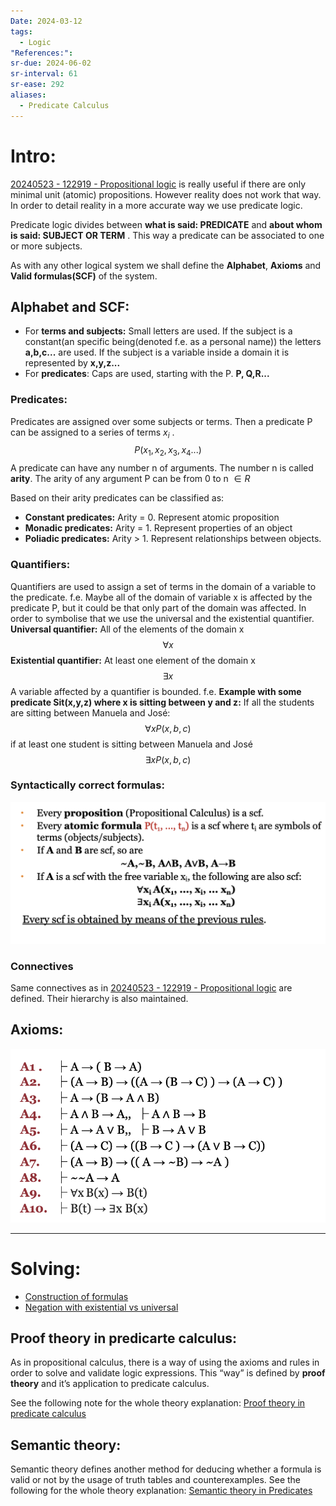 ```yaml
---
Date: 2024-03-12
tags:
  - Logic
"References:": 
sr-due: 2024-06-02
sr-interval: 61
sr-ease: 292
aliases:
  - Predicate Calculus
---
```


# Intro: 
[20240523 - 122919 - Propositional logic](20240523%20-%20122919%20-%20Propositional%20logic.md) is really useful if there are only minimal unit (atomic) propositions. However reality does not work that way. In order to detail reality in a more accurate way we use predicate logic. 

Predicate logic divides between **what is said: PREDICATE** and **about whom is said: SUBJECT OR TERM** . This way a predicate can be associated to one or more subjects.

As with any other logical system we shall define the **Alphabet**, **Axioms** and **Valid formulas(SCF)** of the system. 
## Alphabet and SCF: 
+ For **terms and subjects:** Small letters are used. If the subject is a constant(an specific being(denoted f.e. as a personal name)) the letters **a,b,c...** are used. If the subject is a variable inside a domain it is represented by **x,y,z...**
+ For **predicates**: Caps are used, starting with the P. **P, Q,R...**
### Predicates:
Predicates are assigned over some subjects or terms. Then a predicate P can be assigned to a series of terms $x_i$ .  
$$
 P(x_1, x_2,x_3,x_4...)
$$
A predicate can have any number n of arguments. The number n is called **arity**. The arity of any argument P can be from 0 to n $\in R$

Based on their arity predicates can be classified as: 
+ **Constant predicates:** Arity = 0. Represent atomic proposition
+ **Monadic predicates:** Arity = 1. Represent properties of an object
+ **Poliadic predicates:** Arity > 1. Represent relationships between objects.
### Quantifiers:
Quantifiers are used to assign a set of terms in the domain of a variable to the predicate. 
	f.e. Maybe all of the domain of variable x is affected by the predicate P, but it could be that only part of the domain was affected. 
In order to symbolise that we use the universal and the existential quantifier. 
**Universal quantifier:** All of the elements of the domain x 
$$
\forall x
$$
**Existential quantifier:** At least one element of the domain x
$$
\exists x
$$
A variable affected by a quantifier is bounded.
	f.e. **Example with some predicate Sit(x,y,z) where x is sitting between y and z:** If all the students are sitting between Manuela and José: 
$$
	\forall x P(x,b,c)
$$
	if at least one student is sitting between Manuela and José
$$
	\exists x P(x,b,c)
$$
### Syntactically correct formulas: 
![Screenshot 2024-04-09 at 12.58.02](../99%20-%20Meta/0.%20Attachments/Screenshot%202024-04-09%20at%2012.58.02.png)
### Connectives
Same connectives as in [20240523 - 122919 - Propositional logic](20240523%20-%20122919%20-%20Propositional%20logic.md) are defined. Their hierarchy is also maintained.

## Axioms: 
![Screenshot 2024-04-09 at 12.56.05](../99%20-%20Meta/0.%20Attachments/Screenshot%202024-04-09%20at%2012.56.05.png)


---

# Solving:
+ [Construction of formulas](Construction%20of%20formulas.md)
+ [Negation with existential vs universal](Negation%20with%20existential%20vs%20universal.md)
## Proof theory in predicarte calculus:
As in propositional calculus, there is a way of using the axioms and rules in order to solve and validate logic expressions. This “way” is defined by **proof theory** and it’s application to predicate calculus. 

See the following note for the whole theory explanation: [ Proof theory in predicate calculus](20240409%20-%20121336%20-Proof%20Theory%20in%20Predicate%20Calculus.md)

## Semantic theory:
Semantic theory defines another method for deducing whether a formula is valid or not by the usage of truth tables and counterexamples. 
See the following for the whole theory explanation: 
[Semantic theory in Predicates](20240411%20-%20110836%20-Semantic%20theory%20in%20Predicates.md)


